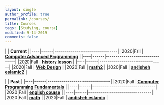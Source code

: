 ```yaml
---
layout: single
author_profile: true
permalink: /courses/
title: Courses
tags: [Studying, course]
modified: 9-14-2019
comments: false
---
```

|           | **Current**                    |
|----|------|--------------------------------|
|2020|Fall  | **<a href="">Computer Advanced Programming</a>**         |
|----|------|--------------------------------|
|2020|Fall  | **<a href="/ds98/">history lesson</a>** |
|----|------|--------------------------------|
|2020|Fall  | **<a href="">Web Design</a>** |
|2020|Fall  | **<a href="">math2</a>** |
|2020|Fall  | **<a href="">andisheh eslamic2</a>** |

|           | **Past**                       |
|----|------|--------------------------------|
|2020|Fall  | **<a href="">Computer Programming Fundamentals</a>**         |
|----|------|--------------------------------|
|2020|Fall  | **<a href="/ds98/">english course</a>** |
|----|------|--------------------------------|
|2020|Fall  | **<a href="">math</a>** |
|2020|Fall  | **<a href="">andisheh eslamic</a>** |

<!-- |           | **Past**                       |
|----|------|--------------------------------|
|2019|Spring| **<a href="/ad97/"></a>**         |
|----|------|--------------------------------|
|2019|Spring| **<a href="/ap97/">Advanced Programming - C#</a>** |
|----|------|--------------------------------|
|2019|Spring| **<a href="/nlp97/">Natural Language Processing (Undergraduate)</a>** |
|----|------|--------------------------------|
|2018|Fall  | **<a href="/ds97/">Data Structures</a>**            |
|----|------|--------------------------------|
|2018|Fall  | **Advanced Programming - C#** |
|----|------|--------------------------------------------|
|2018|Fall  | **Natural Language Processing (Graduate)** |
|----|------|--------------------------------------------|
|2018|Spring| **Advanced Programming - C#**             |
|----|------|--------------------------------------------|
|2018|Spring| **Natural Language Processing (Undergraduate)** | -->
